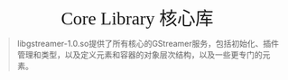 <div align=center><font face="黑体" size=6>Core Library 核心库</font></div>


> libgstreamer-1.0.so提供了所有核心的GStreamer服务，包括初始化、插件管理和类型，以及定义元素和容器的对象层次结构，以及一些更专门的元素。

